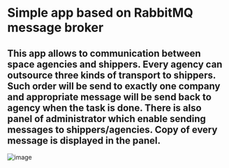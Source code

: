# Simple app based on RabbitMQ message broker

## This app allows to communication between space agencies and shippers. Every agency can outsource three kinds of transport to shippers. Such order will be send to exactly one company and appropriate message will be send back to agency when the task is done. There is also panel of administrator which enable sending messages to shippers/agencies. Copy of every message is displayed in the panel. 

![image](https://user-images.githubusercontent.com/37248877/79639977-453aa880-818f-11ea-80db-c5e4cde5401e.png)

